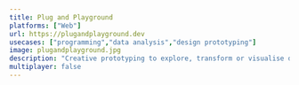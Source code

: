 ```yaml
---
title: Plug and Playground
platforms: ["Web"]
url: https://plugandplayground.dev
usecases: ["programming","data analysis","design prototyping"]
image: plugandplayground.jpg
description: "Creative prototyping to explore, transform or visualise data."
multiplayer: false
---
```


